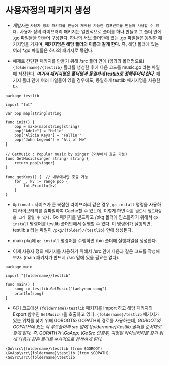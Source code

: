 # 사용자정의 패키지 생성

- 개발자는 `사용자 정의 패키지를 만들어 재사용 가능한 컴포넌트를 만들어 사용할 수 있다.` 사용자 정의 라이브러리 패키지는 일반적으로 폴더를 하나 만들고 그 폴더 안에 .go 파일들을 만들어 구성한다. 하나의 서브 폴더안에 있는 .go 파일들은 동일한 패키지명을 가지며, **패키지명은 해당 폴더의 이름과 같게 한다.** 즉, 해당 폴더에 있는 여러 *.go 파일들은 하나의 패키지로 묶인다.

- 예제로 간단한 패키지를 만들기 위해 /src 폴더 안에 (임의의 폴더명으로) `{foldername}/{testlib}` 폴더를 생성한 후에 다음 코드를 music.go 라는 파일에 저장한다. ***여기서 패키지명은 폴더명과 동일하게 testlib로 정해주어야 한다.*** 패키지 폴더 안에 여러 파일들이 있을 경우에도, 동일하게 testlib 패키지명을 사용한다.

```
package testlib
 
import "fmt"
 
var pop map[string]string
 
func init() {
    pop = make(map[string]string)
    pop["Adele"] = "Hello"
    pop["Alicia Keys"] = "Fallin'"
    pop["John Legend"] = "All of Me"
}
 
// GetMusic : Popular music by singer (외부에서 호출 가능)
func GetMusic(singer string) string {
    return pop[singer]
}
 
func getKeys() {  // 내부에서만 호출 가능
    for _, kv := range pop {
        fmt.Println(kv)
    }
}
```

- `Optional` : 사이즈가 큰 복잡한 라이브러리 같은 경우, `go install` 명령을 사용하여 라이브러리를 컴파일하여 Cache할 수 있는데, 이렇게 하면 `다음 빌드시 빌드타임을 크게 줄일 수 있다.` Go 패키지를 빌드하고 /pkg 폴더에 인스톨하기 위해서 `go install` 명령어를 testlib 폴더안에서 실행할 수 있다. 이 명령어가 실행되면, testlib.a 라는 파일이 `/pkg/{folder}/{testlib}` 안에 생성된다.
- main pkg에 `go install` 명령어를 수행하면 /bin 폴더에 실행파일을 생성한다.

- 이제 사용자 정의 패키지를 사용하기 위해서 /src 안에 다음과 같은 코드를 작성해 보자. (main 패키지가 반드시 /src 밑에 있을 필요는 없다).
```
package main
 
import "{foldername}/testlib"
 
func main() {
    song := testlib.GetMusic("taehyeon song")
    println(song)
}
```
- 여기 코드에선 `{foldername}/testlib` 패키지를 import 하고 해당 패키지의 Export 함수인 `GetMusic()`을 호출하고 있다. `{foldername}/testlib` 패키지가 있는 위치를 찾기 위해 GOROOT와 GOPATH의 경로를 사용하는데, *GOROOT와 GOPATH에 있는 각 루트폴더의 src 밑에 {foldername}/testlib 폴더를 순서대로 찾게 된다. 즉, GOPATH가 \GoApp; \GoSrc 인경우, 지정된 라이브러리를 찾기 위해 다음과 같은 폴더를 순차적으로 검색하게 된다.*
```
\Go\src\{foldername}\testlib (from $GOROOT)  
\GoApp\src\{foldername}\testlib (from $GOPATH)  
\GoSrc\src\{foldername}\testlib  
```